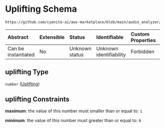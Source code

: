 # Uplifting Schema

```txt
https://github.com/cyanite-ai/aws-marketplace/blob/main/audio_analyzer/schemes/marketplace_v1/schema/TaggingV8.schema.json#/$defs/MoodSimpleScoresV1/properties/uplifting
```



| Abstract            | Extensible | Status         | Identifiable            | Custom Properties | Additional Properties | Access Restrictions | Defined In                                                                     |
| :------------------ | :--------- | :------------- | :---------------------- | :---------------- | :-------------------- | :------------------ | :----------------------------------------------------------------------------- |
| Can be instantiated | No         | Unknown status | Unknown identifiability | Forbidden         | Allowed               | none                | [TaggingV8.schema.json\*](../out/TaggingV8.schema.json "open original schema") |

## uplifting Type

`number` ([Uplifting](taggingv8-defs-moodsimplescoresv1-properties-uplifting.md))

## uplifting Constraints

**maximum**: the value of this number must smaller than or equal to: `1`

**minimum**: the value of this number must greater than or equal to: `0`
